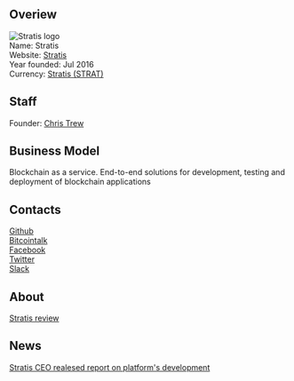## Overiew
![Stratis logo](https://files.coinmarketcap.com/static/img/coins/32x32/stratis.png)  
Name: Stratis  
Website: [Stratis](http://stratisplatform.com/)  
Year founded: Jul 2016  
Currency: [Stratis (STRAT)](https://coinmarketcap.com/currencies/stratis/)  
## Staff  
Founder: 
 [Chris Trew](../people/chris_trew.md)  
 ## Business Model
​Blockchain as a service. End-to-end solutions for development, testing and deployment of blockchain applications
## Contacts 
[Github](https://github.com/stratisproject/StratisBitcoinFullNode)  
[Bitcointalk](https://bitcointalk.org/index.php?topic=1512202.0)  
[Facebook](https://www.facebook.com/stratisplatform/)  
[Twitter](https://twitter.com/stratisplatform)  
[Slack](https://stratis-invite.herokuapp.com/)

## About 
[Stratis review](https://steemit.com/crypto-news/@decentro/stratis-review-a-quick-guide-to-the-stratis-platform-and-market-outlook)
## News 
[Stratis CEO realesed report on platform's development](../news/stratis_04-10-17.md)  
